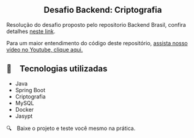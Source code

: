 <h2 align="center">
  Desafio Backend: Criptografia
</h2>

Resolução do desafio proposto pelo repositorio Backend Brasil, confira detalhes [neste link](https://github.com/backend-br/desafios/blob/master/cryptography/PROBLEM.md).

Para um maior entendimento do código deste repositório, [assista nosso vídeo no Youtube, clique aqui.](https://www.youtube.com/watch?v=vUTdQO3Nv8I)

## :rocket: Tecnologias utilizadas

* Java
* Spring Boot
* Criptografia
* MySQL
* Docker
* Jasypt

:mag: Baixe o projeto e teste você mesmo na prática.
